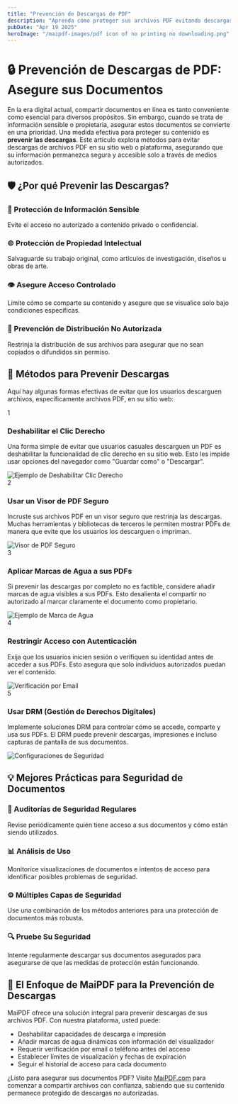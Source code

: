 ```yaml
---
title: "Prevención de Descargas de PDF"
description: "Aprenda cómo proteger sus archivos PDF evitando descargas no autorizadas."
pubDate: "Apr 19 2025"
heroImage: "/maipdf-images/pdf icon of no printing no downloading.png"
---
```


# 🔒 Prevención de Descargas de PDF: Asegure sus Documentos

<div class="intro-panel">
  En la era digital actual, compartir documentos en línea es tanto conveniente como esencial para diversos propósitos. Sin embargo, cuando se trata de información sensible o propietaria, asegurar estos documentos se convierte en una prioridad. Una medida efectiva para proteger su contenido es <strong>prevenir las descargas</strong>. Este artículo explora métodos para evitar descargas de archivos PDF en su sitio web o plataforma, asegurando que su información permanezca segura y accesible solo a través de medios autorizados.
</div>

## 🛡️ ¿Por qué Prevenir las Descargas?

<div class="features-grid">
  <div class="card">
    <h3>🔐 Protección de Información Sensible</h3>
    <p>Evite el acceso no autorizado a contenido privado o confidencial.</p>
  </div>
  
  <div class="card">
    <h3>©️ Protección de Propiedad Intelectual</h3>
    <p>Salvaguarde su trabajo original, como artículos de investigación, diseños u obras de arte.</p>
  </div>
  
  <div class="card">
    <h3>👁️ Asegure Acceso Controlado</h3>
    <p>Limite cómo se comparte su contenido y asegure que se visualice solo bajo condiciones específicas.</p>
  </div>
  
  <div class="card">
    <h3>🚫 Prevención de Distribución No Autorizada</h3>
    <p>Restrinja la distribución de sus archivos para asegurar que no sean copiados o difundidos sin permiso.</p>
  </div>
</div>

## 🔧 Métodos para Prevenir Descargas

Aquí hay algunas formas efectivas de evitar que los usuarios descarguen archivos, específicamente archivos PDF, en su sitio web:

<div class="steps-container">
  <div class="step">
    <div class="step-number">1</div>
    <div class="step-content">
      <h3>Deshabilitar el Clic Derecho</h3>
      <p>Una forma simple de evitar que usuarios casuales descarguen un PDF es deshabilitar la funcionalidad de clic derecho en su sitio web. Esto les impide usar opciones del navegador como "Guardar como" o "Descargar".</p>
      <img src="/maipdf-images/check%20pdf%20open%20result.png" alt="Ejemplo de Deshabilitar Clic Derecho" />
    </div>
  </div>
  
  <div class="step">
    <div class="step-number">2</div>
    <div class="step-content">
      <h3>Usar un Visor de PDF Seguro</h3>
      <p>Incruste sus archivos PDF en un visor seguro que restrinja las descargas. Muchas herramientas y bibliotecas de terceros le permiten mostrar PDFs de manera que evite que los usuarios los descarguen o impriman.</p>
      <img src="/maipdf-images/pdf%20native%20view%20on%20ui.png" alt="Visor de PDF Seguro" />
    </div>
  </div>
  
  <div class="step">
    <div class="step-number">3</div>
    <div class="step-content">
      <h3>Aplicar Marcas de Agua a sus PDFs</h3>
      <p>Si prevenir las descargas por completo no es factible, considere añadir marcas de agua visibles a sus PDFs. Esto desalienta el compartir no autorizado al marcar claramente el documento como propietario.</p>
      <img src="/maipdf-images/check%20water%20mark%20information.png" alt="Ejemplo de Marca de Agua" />
    </div>
  </div>
  
  <div class="step">
    <div class="step-number">4</div>
    <div class="step-content">
      <h3>Restringir Acceso con Autenticación</h3>
      <p>Exija que los usuarios inicien sesión o verifiquen su identidad antes de acceder a sus PDFs. Esto asegura que solo individuos autorizados puedan ver el contenido.</p>
      <img src="/maipdf-images/get%20email%20verification%20before%20read.jpg" alt="Verificación por Email" />
    </div>
  </div>
  
  <div class="step">
    <div class="step-number">5</div>
    <div class="step-content">
      <h3>Usar DRM (Gestión de Derechos Digitales)</h3>
      <p>Implemente soluciones DRM para controlar cómo se accede, comparte y usa sus PDFs. El DRM puede prevenir descargas, impresiones e incluso capturas de pantalla de sus documentos.</p>
      <img src="/maipdf-images/security%20setting.png" alt="Configuraciones de Seguridad" />
    </div>
  </div>
</div>

## 💡 Mejores Prácticas para Seguridad de Documentos

<div class="features-grid">
  <div class="feature-card">
    <h3>🔄 Auditorías de Seguridad Regulares</h3>
    <p>Revise periódicamente quién tiene acceso a sus documentos y cómo están siendo utilizados.</p>
  </div>
  
  <div class="feature-card">
    <h3>📊 Análisis de Uso</h3>
    <p>Monitorice visualizaciones de documentos e intentos de acceso para identificar posibles problemas de seguridad.</p>
  </div>
  
  <div class="feature-card">
    <h3>⚙️ Múltiples Capas de Seguridad</h3>
    <p>Use una combinación de los métodos anteriores para una protección de documentos más robusta.</p>
  </div>
  
  <div class="feature-card">
    <h3>🔍 Pruebe Su Seguridad</h3>
    <p>Intente regularmente descargar sus documentos asegurados para asegurarse de que las medidas de protección están funcionando.</p>
  </div>
</div>

## 🌟 El Enfoque de MaiPDF para la Prevención de Descargas

<div class="intro-panel">
  <p>MaiPDF ofrece una solución integral para prevenir descargas de sus archivos PDF. Con nuestra plataforma, usted puede:</p>
  
  <ul>
    <li>Deshabilitar capacidades de descarga e impresión</li>
    <li>Añadir marcas de agua dinámicas con información del visualizador</li>
    <li>Requerir verificación por email o teléfono antes del acceso</li>
    <li>Establecer límites de visualización y fechas de expiración</li>
    <li>Seguir el historial de acceso para cada documento</li>
  </ul>
</div>

<div class="cta-container">
  <p>¿Listo para asegurar sus documentos PDF? Visite <a href="https://maipdf.com">MaiPDF.com</a> para comenzar a compartir archivos con confianza, sabiendo que su contenido permanece protegido de descargas no autorizadas.</p>
</div>